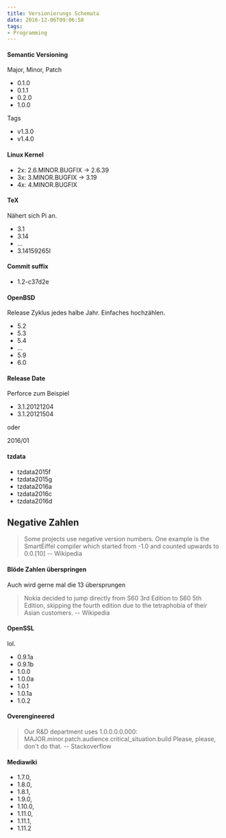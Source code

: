```yaml
---
title: Versionierungs Schemata
date: 2016-12-06T09:06:58
tags:
- Programming
---
```


#### Semantic Versioning

Major, Minor, Patch

* 0.1.0
* 0.1.1
* 0.2.0
* 1.0.0

Tags

* v1.3.0
* v1.4.0

#### Linux Kernel

* 2x: 2.6.MINOR.BUGFIX -> 2.6.39
* 3x: 3.MINOR.BUGFIX -> 3.19
* 4x: 4.MINOR.BUGFIX

#### TeX

Nähert sich Pi an.

* 3.1
* 3.14
* ...
* 3.14159265I

#### Commit suffix

* 1.2-c37d2e

#### OpenBSD

Release Zyklus jedes halbe Jahr. Einfaches hochzählen.

* 5.2
* 5.3
* 5.4
* ...
* 5.9
* 6.0

#### Release Date

Perforce zum Beispiel

* 3.1.20121204
* 3.1.20121504

oder

2016/01

#### tzdata

* tzdata2015f
* tzdata2015g
* tzdata2016a
* tzdata2016c
* tzdata2016d

## Negative Zahlen

> Some projects use negative version numbers. One example is the SmartEiffel
> compiler which started from -1.0 and counted upwards to 0.0.[10]
> -- Wikipedia

#### Blöde Zahlen überspringen

Auch wird gerne mal die 13 übersprungen

> Nokia decided to jump directly from S60 3rd Edition to S60 5th Edition,
> skipping the fourth edition due to the tetraphobia of their Asian
> customers.
> -- Wikipedia

#### OpenSSL

lol.

* 0.9.1a
* 0.9.1b
* 1.0.0
* 1.0.0a
* 1.0.1
* 1.0.1a
* 1.0.2

#### Overengineered

> Our R&D department uses 1.0.0.0.0.000:
> MAJOR.minor.patch.audience.critical_situation.build
> Please, please, don't do that.
> -- Stackoverflow

#### Mediawiki

* 1.7.0,
* 1.8.0,
* 1.8.1,
* 1.9.0,
* 1.10.0,
* 1.11.0,
* 1.11.1,
* 1.11.2
